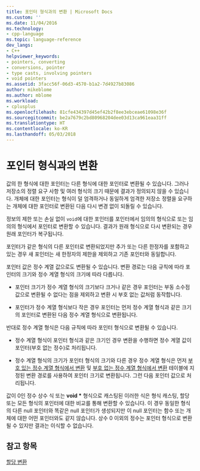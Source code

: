 ```yaml
---
title: 포인터 형식과의 변환 | Microsoft Docs
ms.custom: ''
ms.date: 11/04/2016
ms.technology:
- cpp-language
ms.topic: language-reference
dev_langs:
- C++
helpviewer_keywords:
- pointers, converting
- conversions, pointer
- type casts, involving pointers
- void pointers
ms.assetid: 3facc56f-06d3-4570-b1a2-7d4927b83086
author: mikeblome
ms.author: mblome
ms.workload:
- cplusplus
ms.openlocfilehash: 81cfe434397d45ef42b2f8ee3ebceae61098e36f
ms.sourcegitcommit: be2a7679c2bd80968204dee03d13ca961eaa31ff
ms.translationtype: HT
ms.contentlocale: ko-KR
ms.lasthandoff: 05/03/2018
---
```

# <a name="conversions-to-and-from-pointer-types"></a>포인터 형식과의 변환
값의 한 형식에 대한 포인터는 다른 형식에 대한 포인터로 변환될 수 있습니다. 그러나 저장소의 정렬 요구 사항 및 여러 형식의 크기 때문에 결과가 정의되지 않을 수 있습니다. 개체에 대한 포인터는 형식이 덜 엄격하거나 동일하게 엄격한 저장소 정렬을 요구하는 개체에 대한 포인터로 변환된 다음 다시 변경 없이 되돌릴 수 있습니다.  
  
 정보의 제한 또는 손실 없이 `void`에 대한 포인터를 포인터에서 임의의 형식으로 또는 임의의 형식에서 포인터로 변환할 수 있습니다. 결과가 원래 형식으로 다시 변환되는 경우 원래 포인터가 복구됩니다.  
  
 포인터가 같은 형식의 다른 포인터로 변환되었지만 추가 또는 다른 한정자를 포함하고 있는 경우 새 포인터는 새 한정자의 제한을 제외하고 기존 포인터와 동일합니다.  
  
 포인터 값은 정수 계열 값으로도 변환될 수 있습니다. 변환 경로는 다음 규칙에 따라 포인터의 크기와 정수 계열 형식의 크기에 따라 다릅니다.  
  
-   포인터 크기가 정수 계열 형식의 크기보다 크거나 같은 경우 포인터는 부동 소수점 값으로 변환될 수 없다는 점을 제외하고 변환 시 부호 없는 값처럼 동작합니다.  
  
-   포인터가 정수 계열 형식보다 작은 경우 포인터는 먼저 정수 계열 형식과 같은 크기의 포인터로 변환된 다음 정수 계열 형식으로 변환됩니다.  
  
 반대로 정수 계열 형식은 다음 규칙에 따라 포인터 형식으로 변환될 수 있습니다.  
  
-   정수 계열 형식이 포인터 형식과 같은 크기인 경우 변환을 수행하면 정수 계열 값이 포인터(부호 없는 정수)로 처리됩니다.  
  
-   정수 계열 형식의 크기가 포인터 형식의 크기와 다른 경우 정수 계열 형식은 먼저 [부호 있는 정수 계열 형식에서 변환](../c-language/conversions-from-signed-integral-types.md) 및 [부호 없는 정수 계열 형식에서 변환](../c-language/conversions-from-unsigned-integral-types.md) 테이블에 지정된 변환 경로를 사용하여 포인터 크기로 변환됩니다. 그런 다음 포인터 값으로 처리됩니다.  
  
 값이 0인 정수 상수 식 또는 **void \*** 형식으로 캐스팅된 이러한 식은 형식 캐스팅, 할당 또는 모든 형식의 포인터에 대한 비교를 통해 변환할 수 있습니다. 이 경우 동일한 형식의 다른 null 포인터와 똑같은 null 포인터가 생성되지만 이 null 포인터는 함수 또는 개체에 대한 어떤 포인터와도 같지 않습니다. 상수 0 이외의 정수는 포인터 형식으로 변환될 수 있지만 결과는 이식할 수 없습니다.  
  
## <a name="see-also"></a>참고 항목  
 [할당 변환](../c-language/assignment-conversions.md)